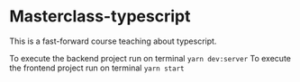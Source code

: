 # Masterclass-typescript

This is a fast-forward course teaching about typescript.

To execute the backend project run on terminal `yarn dev:server`
To execute the frontend project run on terminal `yarn start`